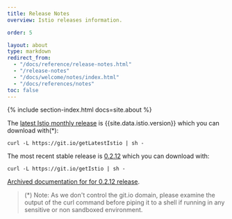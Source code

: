 ```yaml
---
title: Release Notes
overview: Istio releases information.

order: 5

layout: about
type: markdown
redirect_from:
  - "/docs/reference/release-notes.html"
  - "/release-notes"
  - "/docs/welcome/notes/index.html"
  - "/docs/references/notes"
toc: false  
---
```


{% include section-index.html docs=site.about %}

The [latest Istio monthly release](https://github.com/istio/istio/releases) is {{site.data.istio.version}} which
you can download with(*):

```
curl -L https://git.io/getLatestIstio | sh -
```

The most recent stable release is [0.2.12](https://github.com/istio/istio/releases/tag/0.2.12) which you
can download with:

```
curl -L https://git.io/getIstio | sh -
```

[Archived documentation for for 0.2.12 release](https://archive.istio.io/v0.2/docs/).

> (*) Note: As we don't control the git.io domain, please examine the output of the curl command before piping it to a shell if running in any sensitive or non sandboxed environment.

